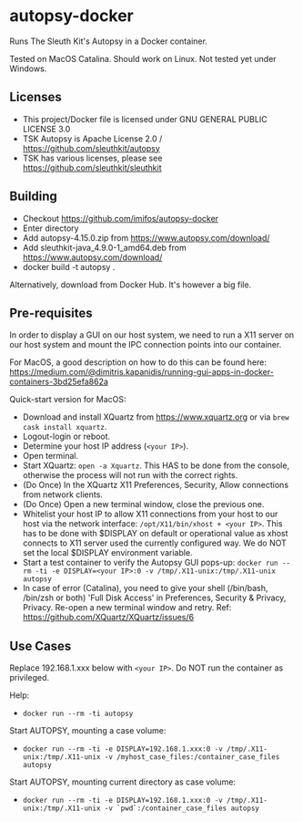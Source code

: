 # autopsy-docker

Runs The Sleuth Kit's Autopsy in a Docker container.

Tested on MacOS Catalina. Should work on Linux. Not tested yet under Windows.

## Licenses

  * This project/Docker file is licensed under GNU GENERAL PUBLIC LICENSE 3.0
  * TSK Autopsy is Apache License 2.0 / https://github.com/sleuthkit/autopsy
  * TSK has various licenses, please see https://github.com/sleuthkit/sleuthkit

## Building

  * Checkout https://github.com/imifos/autopsy-docker
  * Enter directory
  * Add autopsy-4.15.0.zip from https://www.autopsy.com/download/
  * Add sleuthkit-java_4.9.0-1_amd64.deb from https://www.autopsy.com/download/
  * docker build -t autopsy .

Alternatively, download from Docker Hub. It's however a big file.
   
## Pre-requisites 

In order to display a GUI on our host system, we need to run a X11 server on our host system and mount the IPC connection points into our container. 

For MacOS, a good description on how to do this can be found here: https://medium.com/@dimitris.kapanidis/running-gui-apps-in-docker-containers-3bd25efa862a

Quick-start version for MacOS:

  * Download and install XQuartz from https://www.xquartz.org or via ```brew cask install xquartz```.
  * Logout-login or reboot. 
  * Determine your host IP address (```<your IP>```).
  * Open terminal.
  * Start XQuartz: ```open -a Xquartz```. This HAS to be done from the console, otherwise the process will not run with the correct rights.
  * (Do Once) In the XQuartz X11 Preferences, Security, Allow connections from network clients.
  * (Do Once) Open a new terminal window, close the previous one.
  * Whitelist your host IP to allow X11 connections from your host to our host via the network interface: ```/opt/X11/bin/xhost + <your IP>```. This has to be done with $DISPLAY on default or operational value as xhost connects to X11 server used the currently configured way. We do NOT set the local $DISPLAY environment variable.
  * Start a test container to verify the Autopsy GUI pops-up: ```docker run --rm -ti -e DISPLAY=<your IP>:0 -v /tmp/.X11-unix:/tmp/.X11-unix autopsy```
  * In case of error (Catalina), you need to give your shell (/bin/bash, /bin/zsh or both) 'Full Disk Access' in Preferences, Security & Privacy, Privacy. Re-open a new terminal window and retry. Ref: https://github.com/XQuartz/XQuartz/issues/6

## Use Cases

Replace 192.168.1.xxx below with ```<your IP>```. Do NOT run the container as privileged.

Help:
  * ```docker run --rm -ti autopsy```

Start AUTOPSY, mounting a case volume:
  * ```docker run --rm -ti -e DISPLAY=192.168.1.xxx:0 -v /tmp/.X11-unix:/tmp/.X11-unix -v /myhost_case_files:/container_case_files autopsy```

Start AUTOPSY, mounting current directory as case volume:
  * ```docker run --rm -ti -e DISPLAY=192.168.1.xxx:0 -v /tmp/.X11-unix:/tmp/.X11-unix -v `pwd`:/container_case_files autopsy```
